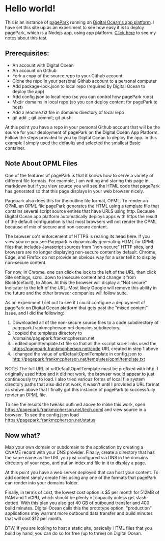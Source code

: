 # Hello world!

This is an instance of [pagePark](https://github.com/scripting/pagePark) running on [Digital Ocean's app platform](https://www.digitalocean.com/products/app-platform/). I have set this site up as an experiment to see how easy it is to deploy pagePark, which is a Nodejs app, using app platform. [Click here](http://my.this.how/frankm/myTechProjects.opml#1626449093000) to see my notes about this test.

## Prerequisites:

- An account with Digital Ocean
- An account on Github
- Fork a copy of the source repo to your Github account
- Clone the repo in your personal Github account to a personal computer
- Add package-lock.json to local repo (required by Digital Ocean to deploy the app)
- Add config.json to local repo (so you can control how pagePark runs)
- Mkdir domains in local repo (so you can deploy content for pagePark to host)
- Add a readme.txt file in domains directory of local repo
- git add .; git commit; git push

At this point you have a repo in your personal Github account that will be the source for your deployment of pagePark on the Digital Ocean
App Platform. Follow the steps provided to you by Digital Ocean to deploy the app. In this example I simply used the defaults and 
selected the smallest Basic container.

## Note About OPML Files

One of the features of pagePark is that it knows how to serve a variety of different file formats. For example, I am writing and storing this page in markdown but if you view source you will see the HTML code that pagePark has generated so that this page displays in your web browser nicely.

Pagepark also does this for the outline file format, OPML. To render an OPML an OPML file pagePark generates the HTML using a template file that contains several script source entires that have URLS using http. Because Digital Ocean app platform automatically deploys apps with https the result of the default configuration is that most browsers will not render the OPML because of mix of secure and non-secure content. 

The browser co's enforcement of HTTPS is rearing its head here.  If you view source you see Pagepark is dynamically generating HTML for OPML files that includes Javascript sources from "non-secure" HTTP sites, and browsers are no longer displaying non-secure content by default. Chrome, Edge, and Firefox do not provide an obvious way for a user tell it to display non-secure content. 

For now, in Chrome, one can click the lock to the left of the URL, then click Site settings, scroll down to Insecure content and change it from Block(default), to Allow. At this the browser will display a "Not secure" Indicator to the left of the URL. Most likely Google will remove this ability in the future and the other browser companies will follow suite.

As an experiment I set out to see if I could configure a deployment of pagePark on Digital Ocean platform that gets past the "mixed content" issue, and I did the following:

1. Downloaded all of the non-secure source files to a code subdirectory of pagepark.frankmcpherson.net domains subdirectory. 
2. I copied the templates directory to /domains/pagepark.frankmcpherson.net
3. I edited opml/template.txt file so that all the <script src=></script> links used the https://pagepark.frankmcpherson.net/code URL created in step 1 above
4. I changed the value of urlDefaultOpmlTemplate in config.json to http://pagepark.frankmcpherson.net/templates/opml/template.txt

NOTE: The full URL of urlDefaultOpmlTemplate must be prefixed with http. I originally used https and it did not work, the browser would appear to just continuously try to load. I also tried various forms of local file system directory paths that also did not work, it wasn't until I provided a URL format as shown above that I finally got this instance of pagePark to successfully render an OPML file.

To see the results the tweaks outlined above to make this work, open https://pagepark.frankmcpherson.net/tech.opml and view source in a browser. To see the config.json load https://pagepark.frankmcpherson.net/status

## Now what?

Map your own domain or subdomain to the application by creating a CNAME record with your DNS provider. Finally, create a directory that has the same name as the URL you just configured via DNS in the domains directory of your repo, and put an index.md file in it to display a page.

At this point you have a web server deployed that can host your content. To add content simply create files using any one of the formats that pagePark can render into your domains folder. 

Finally, in terms of cost, the lowest cost option is $5 per month for 512MB of RAM and 1 vCPU, which should be plenty of capacity unless get slash-dotted. With this plan you also get 40 GB of outbound transfer and 400 build minutes. Digital Ocean calls this the prototype option, "production" applications may warrant more outbound data transfer and build minutes that will cost $12 per month. 

BTW, if you are looking to host a static site, basically HTML files that you build by hand, you can do so for free (up to three) on Digital Ocean.